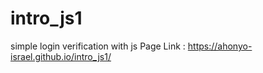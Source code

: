 # intro_js1
simple login verification with js
Page Link : https://ahonyo-israel.github.io/intro_js1/
